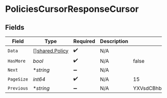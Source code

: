 # PoliciesCursorResponseCursor


## Fields

| Field                                                   | Type                                                    | Required                                                | Description                                             | Example                                                 |
| ------------------------------------------------------- | ------------------------------------------------------- | ------------------------------------------------------- | ------------------------------------------------------- | ------------------------------------------------------- |
| `Data`                                                  | [][shared.Policy](../../../pkg/models/shared/policy.md) | :heavy_check_mark:                                      | N/A                                                     |                                                         |
| `HasMore`                                               | *bool*                                                  | :heavy_check_mark:                                      | N/A                                                     | false                                                   |
| `Next`                                                  | **string*                                               | :heavy_minus_sign:                                      | N/A                                                     |                                                         |
| `PageSize`                                              | *int64*                                                 | :heavy_check_mark:                                      | N/A                                                     | 15                                                      |
| `Previous`                                              | **string*                                               | :heavy_minus_sign:                                      | N/A                                                     | YXVsdCBhbmQgYSBtYXhpbXVtIG1heF9yZXN1bHRzLol=            |
